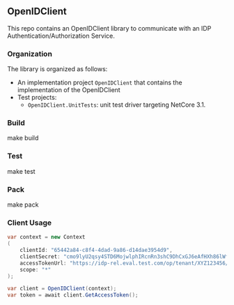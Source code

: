 ## OpenIDClient

This repo contains an OpenIDClient library to communicate with an IDP Authentication/Authorization Service.  
### Organization

The library is organized as follows:

* An implementation project `OpenIDClient` that contains the implementation of the OpenIDClient
* Test projects:
   * `OpenIDClient.UnitTests`: unit test driver targeting NetCore 3.1.

### Build
make build

### Test
make test

### Pack
make pack

### Client Usage 

```c#
var context = new Context
(
	clientId: "65442a84-c8f4-4dad-9a86-d14dae3954d9", 
	clientSecret: "cmo9lyU2qsy4STD6MojwlphIRcnRn3shC9DhCxGJ6eAfHXh86lWfr5pv6YZ8rsnG", 
	accessTokenUrl: "https://idp-rel.eval.test.com/op/tenant/XYZ123456/token",
	scope: "*"
);

var client = OpenIDClient(context);
var token = await client.GetAccessToken();
```
